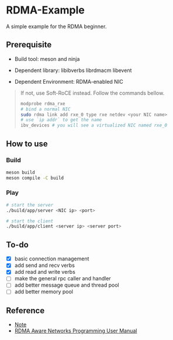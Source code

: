 # RDMA-Example

A simple example for the RDMA beginner.

## Prerequisite

- Build tool: meson and ninja

- Dependent library: libibverbs librdmacm libevent

- Dependent Environment: RDMA-enabled NIC

> If not, use Soft-RoCE instead. Follow the commands bellow.
>
> ```bash
> modprobe rdma_rxe
> # bind a normal NIC
> sudo rdma link add rxe_0 type rxe netdev <your NIC name>
> # use `ip addr` to get the name
> ibv_devices # you will see a virtualized NIC named rxe_0
> ```

## How to use

### Build

```bash
meson build
meson compile -C build
```

### Play

```bash
# start the server
./build/app/server <NIC ip> <port>

# start the client
./build/app/client <server ip> <server port>
```

## To-do

- [x] basic connection management
- [x] add send and recv verbs
- [x] add read and write verbs
- [ ] make the general rpc caller and handler
- [ ] add better message queue and thread pool
- [ ] add better memory pool

## Reference

- [Note](https://branch-nephew-4b8.notion.site/Basic-RDMA-Communication-Control-Flow-40e7c82d848e4c17b36eab9f1a170195)
- [RDMA Aware Networks Programming User Manual](https://docs.nvidia.com/networking/display/RDMAAwareProgrammingv17/RDMA+Aware+Networks+Programming+User+Manual)